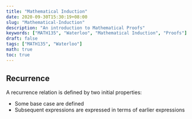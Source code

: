 ```yaml
---
title: "Mathematical Induction"
date: 2020-09-30T15:30:19+08:00
slug: "Mathematical-Induction"
description: "An introduction to Mathematical Proofs"
keywords: ["MATH135", "Waterloo", "Mathematical Induction", "Proofs"]
draft: false
tags: ["MATH135", "Waterloo"]
math: true
toc: true
---
```



## Recurrence

A recurrence relation is defined by two initial properties:

* Some base case are defined
* Subsequent expressions are expressed in terms of earlier expressions


